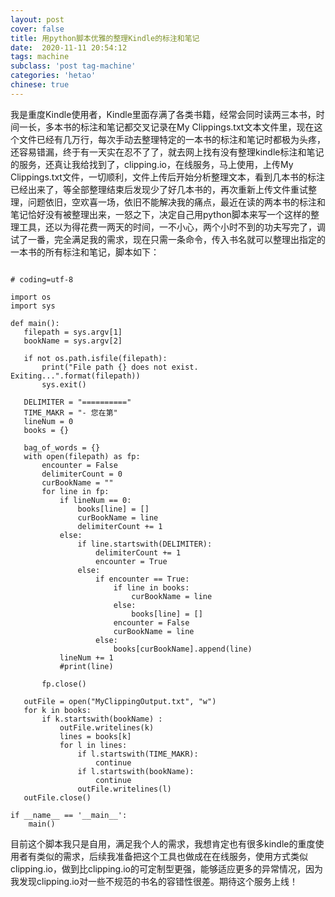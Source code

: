 ```yaml
---
layout: post
cover: false
title: 用python脚本优雅的整理Kindle的标注和笔记
date:  2020-11-11 20:54:12
tags: machine
subclass: 'post tag-machine'
categories: 'hetao'
chinese: true
---
```


我是重度Kindle使用者，Kindle里面存满了各类书籍，经常会同时读两三本书，时间一长，多本书的标注和笔记都交叉记录在My Clippings.txt文本文件里，现在这个文件已经有几万行，每次手动去整理特定的一本书的标注和笔记时都极为头疼，还容易错漏，终于有一天实在忍不了了，就去网上找有没有整理kindle标注和笔记的服务，还真让我给找到了，clipping.io，在线服务，马上使用，上传My Clippings.txt文件，一切顺利，文件上传后开始分析整理文本，看到几本书的标注已经出来了，等全部整理结束后发现少了好几本书的，再次重新上传文件重试整理，问题依旧，空欢喜一场，依旧不能解决我的痛点，最近在读的两本书的标注和笔记恰好没有被整理出来，一怒之下，决定自己用python脚本来写一个这样的整理工具，还以为得花费一两天的时间，一不小心，两个小时不到的功夫写完了，调试了一番，完全满足我的需求，现在只需一条命令，传入书名就可以整理出指定的一本书的所有标注和笔记，脚本如下：


```

# coding=utf-8

import os
import sys

def main():
   filepath = sys.argv[1]
   bookName = sys.argv[2]

   if not os.path.isfile(filepath):
       print("File path {} does not exist. Exiting...".format(filepath))
       sys.exit()

   DELIMITER = "=========="
   TIME_MAKR = "- 您在第"
   lineNum = 0
   books = {}
  
   bag_of_words = {}
   with open(filepath) as fp:
       encounter = False
       delimiterCount = 0
       curBookName = ""
       for line in fp:
           if lineNum == 0:
               books[line] = []
               curBookName = line
               delimiterCount += 1
           else:
               if line.startswith(DELIMITER):
                   delimiterCount += 1
                   encounter = True
               else:
                   if encounter == True:
                       if line in books:
                           curBookName = line
                       else:
                           books[line] = []
                       encounter = False
                       curBookName = line
                   else:
                       books[curBookName].append(line)
           lineNum += 1
           #print(line)

       fp.close()            

   outFile = open("MyClippingOutput.txt", "w")
   for k in books:
       if k.startswith(bookName) :
           outFile.writelines(k)
           lines = books[k]
           for l in lines:
               if l.startswith(TIME_MAKR):
                   continue
               if l.startswith(bookName):
                   continue
               outFile.writelines(l)
   outFile.close()

if __name__ == '__main__':
    main()

```

目前这个脚本我只是自用，满足我个人的需求，我想肯定也有很多kindle的重度使用者有类似的需求，后续我准备把这个工具也做成在在线服务，使用方式类似clipping.io，做到比clipping.io的可定制型更强，能够适应更多的异常情况，因为我发现clipping.io对一些不规范的书名的容错性很差。期待这个服务上线！
